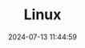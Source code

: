 ---
title: Linux
slug: linux
date: 2024-07-13 11:44:59
update: 2024-08-11 07:26:39
publish: "true"
tags: []
categories: 
---